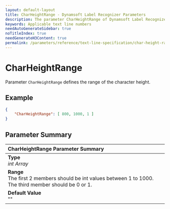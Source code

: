 ```yaml
---
layout: default-layout
title: CharHeightRange - Dynamsoft Label Recognizer Parameters
description: The parameter CharHeightRange of Dynamsoft Label Recognizer defines the range of the character height.
keywords: Applicable text line numbers
needAutoGenerateSidebar: true
noTitleIndex: true
needGenerateH3Content: true
permalink: /parameters/reference/text-line-specification/char-height-range.html
---
```


# CharHeightRange

Parameter `CharHeightRange` defines the range of the character height.

## Example

```json
{
    "CharHeightRange": [ 800, 1000, 1 ]
}
```

## Parameter Summary

| CharHeightRange Parameter Summary |
| :-------------------------------- |
| **Type**<br>*int Array* |
| **Range**<br>The first 2 members should be int values between 1 to 1000. The third member should be 0 or 1. |
| **Default Value**<br>"" |
